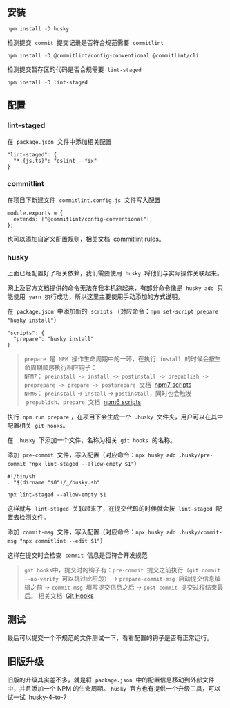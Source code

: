 ## 安装

```
npm install -D husky
```

检测提交  `commit`  提交记录是否符合规范需要  `commitlint`

```
npm install -D @commitlint/config-conventional @commitlint/cli
```

检测提交暂存区的代码是否合规需要  `lint-staged`

```
npm install -D lint-staged
```

## 配置

### lint-staged

在  `package.json`  文件中添加相关配置

```
"lint-staged": {
  "*.{js,ts}": "eslint --fix"
}
```

### commitlint

在项目下新建文件  `commitlint.config.js`  文件写入配置

```
module.exports = {
  extends: ["@commitlint/config-conventional"],
};
```

也可以添加自定义配置规则，相关文档  [commitlint rules](https://link.segmentfault.com/?enc=2545RGmGP5YJOFmHNigLVw%3D%3D.5NSoYP%2Bxyn6MrKYIdhyc9ZaKG011F3WmVx1LY5DXe1P5wnGSVvn6%2FEfJzdrLYxpA)。

### husky

上面已经配置好了相关依赖，我们需要使用  `husky`  将他们与实际操作关联起来。

网上及官方文档提供的命令无法在我本机跑起来，有部分命令像是  `husky add`  只能使用  `yarn`  执行成功，所以这里主要使用手动添加的方式说明。

在  `package.json`  中添加新的  `scripts` （对应命令：`npm set-script prepare "husky install"`）

```
"scripts": {
  "prepare": "husky install"
}
```

> `prepare`  是  `NPM`  操作生命周期中的一环，在执行  `install`  的时候会按生命周期顺序执行相应钩子：  
> `NPM7`： `preinstall -> install -> postinstall -> prepublish -> preprepare -> prepare -> postprepare`  文档  [npm7 scripts](https://link.segmentfault.com/?enc=gTeJAGWdy%2BLp5AnE57qKFQ%3D%3D.yv7jFKoJXRNv%2FOvY6j5mgnJC%2BdMvkiLPGTHy8U2kd7NCrnDP0n3aUgfvv2ZPWXgM)  
> `NPM6`： `preinstall` -> `install` -> `postinstall`，同时也会触发  `prepublish`、`prepare`  文档  [npm6 scripts](https://link.segmentfault.com/?enc=YiYJhERveiGzakF1z4sJPQ%3D%3D.F0fMNoLl7Iqr9N1d6N0cwlPYlns7TUiNKkNosxLvUwFZ7nWGdiyXO9cusEA07KCo)

执行  `npm run prepare` ，在项目下会生成一个  `.husky`  文件夹，用户可以在其中配置相关  `git hooks`。

在  `.husky`  下添加一个文件，名称为相关  `git hooks`  的名称。

添加  `pre-commit`  文件，写入配置（对应命令：`npx husky add .husky/pre-commit "npx lint-staged --allow-empty $1"`）

```
#!/bin/sh
. "$(dirname "$0")/_/husky.sh"

npx lint-staged --allow-empty $1
```

这样就与  `lint-staged`  关联起来了，在提交代码的时候就会按  `lint-staged`  配置去检测文件。

添加  `commit-msg`  文件，写入配置（对应命令：`npx husky add .husky/commit-msg "npx commitlint --edit $1"`）

这样在提交时会检查  `commit`  信息是否符合开发规范

> `git hooks`中，提交时的钩子有：`pre-commit`  提交之前执行（`git commit --no-verify`  可以跳过此阶段） -> `prepare-commit-msg`  启动提交信息编辑之前 -> `commit-msg`  填写提交信息之后 -> `post-commit`  提交过程结束最后。 相关文档  [Git Hooks](https://link.segmentfault.com/?enc=RYN2PbIeLk8QQ1URCA0kQQ%3D%3D.lTsxhpHH4mrfXQPT9LMa2nrD5%2BqFfZ5kVe0yly4M8AsxdjaCBNy1ZivDkaGM%2FLTZ%2B1KRkXmQJNl47KPUmPFrjkrx2hr%2Fgrzj3gYvmdulCT8UuZBcJlWxzz8iO%2BddilSm)

## 测试

最后可以提交一个不规范的文件测试一下，看看配置的钩子是否有正常运行。

## 旧版升级

旧版的升级其实差不多，就是将  `package.json`  中的配置信息移动到外部文件中，并且添加一个 NPM 的生命周期。 `husky`  官方也有提供一个升级工具，可以试一试  [husky-4-to-7](https://link.segmentfault.com/?enc=288fVU7X59JCQDTvRAGk0A%3D%3D.CobpE3KdjYJhdBHAf1FZ5jvI587WrV8t5irEmu9SOW3catwTkAVvbV6tlZOH9lFh)
